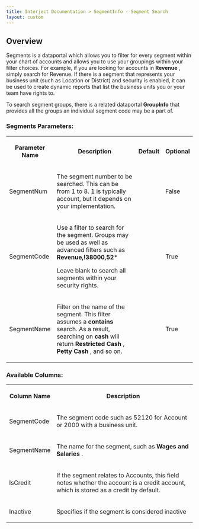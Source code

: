 ```yaml
---
title: Interject Documentation > SegmentInfo - Segment Search
layout: custom
---
```


##  **Overview**

Segments is a dataportal which allows you to filter for every segment within your chart of accounts and allows you to use your groupings within your filter choices. For example, if you are looking for accounts in **Revenue** , simply search for Revenue. If there is a segment that represents your business unit (such as Location or District) and security is enabled, it can be used to create dynamic reports that list the business units you or your team have rights to. 

To search segment groups, there is a related dataportal **GroupInfo** that provides all the groups an individual segment code may be a part of. 

###  Segments Parameters:   
  
<table>  
<tr>  
<th>

Parameter Name 
</th>  
<th>

Description 
</th>  
<th>

Default 
</th>  
<th>

Optional 
</th> </tr>  
<tr>  
<td>



SegmentNum 


</td>  
<td>

The segment number to be searched. This can be from 1 to 8. 1 is typically account, but it depends on your implementation. 
</td>  
<td>

  

</td>  
<td>



False 


</td> </tr>  
<tr>  
<td>

SegmentCode 
</td>  
<td>



Use a filter to search for the segment. Groups may be used as well as advanced filters such as **Revenue,!38000,52***

Leave blank to search all segments within your security rights. 


</td>  
<td>

  

</td>  
<td>

True 
</td> </tr>  
<tr>  
<td>

SegmentName 
</td>  
<td>

Filter on the name of the segment. This filter assumes a **contains** search. As a result, searching on **cash** will return **Restricted Cash** , **Petty Cash** , and so on. 
</td>  
<td>

  

</td>  
<td>

True 
</td> </tr> </table>

###  Available Columns:   
  
<table>  
<tr>  
<th>

Column Name 
</th>  
<th>

Description 
</th> </tr>  
<tr>  
<td>

SegmentCode 
</td>  
<td>



The segment code such as 52120 for Account or 2000 with a business unit. 


</td> </tr>  
<tr>  
<td>

SegmentName 
</td>  
<td>

The name for the segment, such as **Wages and Salaries** . 
</td> </tr>  
<tr>  
<td>

IsCredit 
</td>  
<td>

If the segment relates to Accounts, this field notes whether the account is a credit account, which is stored as a credit by default. 
</td> </tr>  
<tr>  
<td>

Inactive 
</td>  
<td>

Specifies if the segment is considered inactive 
</td> </tr> </table>
